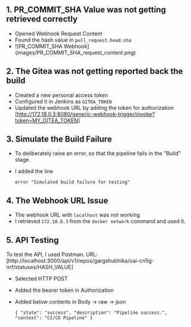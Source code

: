 
## 1. PR_COMMIT_SHA Value was not getting retrieved correctly

- Opened Webhook Request Content
- Found the hash value in `pull_request.head.sha`
- ![PR_COMMIT_SHA Webhook] (images/PR_COMMIT_SHA_request_content.png)

## 2. The Gitea was not getting reported back the build

- Created a new personal access token
- Configured it in Jenkins as `GITEA_TOKEN`
- Updated the webhook URL by adding the token for authorization [http://172.18.0.3:8080/generic-webhook-trigger/invoke?token=MY_GITEA_TOKEN]

## 3. Simulate the Build Failure
- To deliberately raise an error, so that the pipeline fails in the "Build" stage.
- I added the line

  `error "Simulated build failure for testing"`

## 4. The Webhook URL Issue
- The webhook URL with `localhost` was not working
- I retrieved `172.18.0.3` from the `docker network` command and used it.

## 5. API Testing
To test the API, I used Postman.
URL: [http://localhost:3000/api/v1/repos/gargshubhika/oai-cn5g-nrf/statuses/HASH_VALUE]

- Selected HTTP POST 
- Added the bearer token in Authorization 
- Added below contents in Body -> raw -> json
  
  `{
    "state": "success",
    "description": "Pipeline success.",
    "context": "CI/CD Pipeline"
}
`
